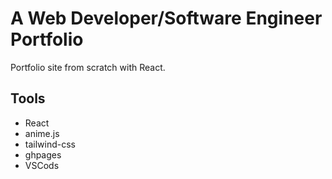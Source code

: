 # A Web Developer/Software Engineer Portfolio

Portfolio site from scratch with React.

## Tools
* React
* anime.js
* tailwind-css
* ghpages
* VSCods

